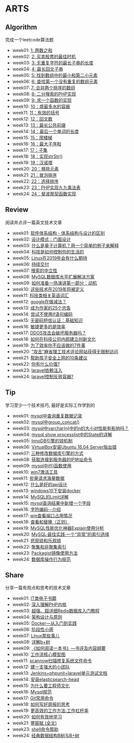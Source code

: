 # ARTS 

## Algorithm
完成一个leetcode算法题

+ week01: [1: 两数之和](https://github.com/volicano/arts/blob/master/week01/a_twoSum.md)
+ week02: [2: 买卖股票的最佳时机](https://github.com/volicano/arts/blob/master/week02/a_maxProfit.md)
+ week03: [3: 无重复字符的最长子串的长度](https://github.com/volicano/arts/blob/master/week03/a_lengthOfLongestSubstring.md)
+ week04: [4: 最长回文子串](https://github.com/volicano/arts/blob/master/week04/a_longestPalindrome.md)
+ week05: [5: 找到数组中的最小和第二小元素](https://github.com/volicano/arts/blob/master/week05/a_find2Smallest.md)
+ week06: [6: 查找第一个没有重复的数组元素](https://github.com/volicano/arts/blob/master/week06/a_firstNonRepeating.md)
+ week07: [7: 合并两个排序的数组](https://github.com/volicano/arts/blob/master/week07/a_mergeArrays.md)
+ week08: [8: 二分搜索的PHP实现](https://github.com/volicano/arts/blob/master/week08/a_binary_Search.md)
+ week09: [9: 求一个函数的实现](https://github.com/volicano/arts/blob/master/week09/a_function.md)
+ week10: [10：盛最多水的容器](https://github.com/volicano/arts/blob/master/week10/a_maxArea.md)
+ week11: [11：有效的括号](https://github.com/volicano/arts/blob/master/week11/a_isValid.md)
+ week12: [12：回文数](https://github.com/volicano/arts/blob/master/week12/a_isPalindrome.md)
+ week13: [13：最长公共前缀](https://github.com/volicano/arts/blob/master/week13/a_longestCommonPrefix.md)
+ week14: [14：最后一个单词的长度](https://github.com/volicano/arts/blob/master/week14/a_lengthOfLastWord.md)
+ week15: [15：爬楼梯](https://github.com/volicano/arts/blob/master/week15/a_climbStairs.md)
+ week16: [16：最大子序和](https://github.com/volicano/arts/blob/master/week16/a_maxSubArray.md)
+ week17: [17：子集](https://github.com/volicano/arts/blob/master/week17/a_subSets.md)
+ week18: [18：实现strStr()](https://github.com/volicano/arts/blob/master/week18/a_strStr.md)
+ week19: [19：汉诺塔](https://github.com/volicano/arts/blob/master/week19/a_hanoi.md)
+ week20: [20：移除元素](https://github.com/volicano/arts/blob/master/week20/a_removeElement.md)
+ week21: [21：冒泡排序](https://github.com/volicano/arts/blob/master/week21/a_bubbling_sort.md)
+ week22: [22：选择排序](https://github.com/volicano/arts/blob/master/week22/a_select_sort.md)
+ week23: [23：PHP实现九九乘法表](https://github.com/volicano/arts/blob/master/week23/a_times_tables.md)
+ week24: [24：斐波那契函数实现](https://github.com/volicano/arts/blob/master/week24/a_fib.md)


## Review
阅读并点评一篇英文技术文章

+ week01: [软件体系结构 - 体系结构与设计的区别](https://github.com/volicano/arts/blob/master/week01/r_software-architecture.md)
+ week02: [设计模式：门面设计](https://github.com/volicano/arts/blob/master/week02/r_the_facade_pattern.md)
+ week03: [什么是量子计算机？用一个简单的例子来解释](https://github.com/volicano/arts/blob/master/week03/r_what_quantum_computer.md)
+ week04: [科技是如何控制你的生活的](https://github.com/volicano/arts/blob/master/week04/r_technology_and_life.md)
+ week05: [Linux在2019年会有什么期待](https://github.com/volicano/arts/blob/master/week05/r_2019_linux.md)
+ week06: [持续交付](https://github.com/volicano/arts/blob/master/week06/r_continuous_delivery.md)
+ week07: [搜索的中立性](https://github.com/volicano/arts/blob/master/week07/r_Search_Neutrality.md)
+ week08: [MySQL数据库水平扩展解决方案](https://github.com/volicano/arts/blob/master/week08/r_Horizontal_Scaling.md)
+ week09: [如何准备一场演讲第一部分：动机](https://github.com/volicano/arts/blob/master/week09/r_how_preparing_tech_talk.md)
+ week10: [这些技术在2019年将被定义](https://github.com/volicano/arts/blob/master/week10/r_2019_teach_defind.md)
+ week11: [科技类相关英语词汇](https://github.com/volicano/arts/blob/master/week11/r_technical_word.md)
+ week12: [google在做减法？](https://github.com/volicano/arts/blob/master/week12/r_google_about.md)
+ week13: [成为作家的25个忠告](https://github.com/volicano/arts/blob/master/week13/r_25tip_writer.md)
+ week14: [尝试不使用if语句编码](https://github.com/volicano/arts/blob/master/week14/r_try_without_if_statements.md)
+ week15: [无密码短信认证：基础知识](https://github.com/volicano/arts/blob/master/week15/r_passwordless_sms_authentication.md)
+ week16: [敏捷更多的是效率](https://github.com/volicano/arts/blob/master/week16/r_agility_efficiency.md)
+ week17: [DDOS攻击会破坏服务器吗？](https://github.com/volicano/arts/blob/master/week17/r_ddos.md)
+ week18: [如何在科技公司内部建立创新文化](https://github.com/volicano/arts/blob/master/week18/r_create_culture.md)
+ week19: [为了效率你不应该做的7件事](https://github.com/volicano/arts/blob/master/week19/r_efficient.md)
+ week20: [“攻击”麻省理工技术评论网站获得无限制访问](https://github.com/volicano/arts/blob/master/week20/r_hacking.md)
+ week21: [帮助孩子安全上网的10条建议](https://github.com/volicano/arts/blob/master/week21/r_safe_online.md)
+ week22: [你有什么价值?](https://github.com/volicano/arts/blob/master/week22/r_value.md)
+ week23: [laravel依赖注入](https://github.com/volicano/arts/blob/master/week23/r_laravel_1.md)
+ week24: [laravel控制反转容器?](https://github.com/volicano/arts/blob/master/week24/r_laravel_2.md)


## Tip
学习至少一个技术技巧, 最好是实际工作学到的

+ week01: [mysql中查询重复数据记录](https://github.com/volicano/arts/blob/master/week01/t_repeatdata.md)
+ week02: [mysql中group_concat()](https://github.com/volicano/arts/blob/master/week02/t_group_concat.md) 
+ week03: [mysql中varchar(n)中的n的大小对性能有影响吗？](https://github.com/volicano/arts/blob/master/week03/t_mysql_varchar.md) 
+ week04: [mysql show processlist中的State的详解](https://github.com/volicano/arts/blob/master/week04/t_mysql_show_processlist.md) 
+ week05: [InnoDB引擎的锁机制](https://github.com/volicano/arts/blob/master/week05/t_mysql_innodb_lock.md) 
+ week06: [VirtualBox安装Ubuntu 16.04 Server版出错](https://github.com/volicano/arts/blob/master/week06/t_install_ubuntu.md) 
+ week07: [三种修改数据库引擎的方式](https://github.com/volicano/arts/blob/master/week07/t_mysql_engine.md) 
+ week08: [获取连接到服务器的IP地址命令](https://github.com/volicano/arts/blob/master/week08/t_find_client_ip.md) 
+ week09: [mysql中if()函数使用](https://github.com/volicano/arts/blob/master/week09/t_mysql_if.md) 
+ week10: [win7激活工具](https://github.com/volicano/arts/blob/master/week10/t_win7_active.md) 
+ week11: [批量请求海量数据](https://github.com/volicano/arts/blob/master/week11/t_do_data.md) 
+ week12: [什么是好的api设计](https://github.com/volicano/arts/blob/master/week12/t_api_design.md) 
+ week13: [windows10下安装docker](https://github.com/volicano/arts/blob/master/week13/t_window_docker.md) 
+ week14: [MySQL的Limit详解](https://github.com/volicano/arts/blob/master/week14/t_mysql_limit.md) 
+ week15: [mysql查询结果中新增一个字段](https://github.com/volicano/arts/blob/master/week15/t_mysql_new_cloumn.md) 
+ week16: [字符编码--介绍](https://github.com/volicano/arts/blob/master/week16/t_unicode.md) 
+ week17: [win查看端口占用情况](https://github.com/volicano/arts/blob/master/week17/t_win_port.md) 
+ week18: [查看和替换（正则）](https://github.com/volicano/arts/blob/master/week18/t_find_replace.md) 
+ week19: [MySQL性能优化神器Explain使用分析](https://github.com/volicano/arts/blob/master/week19/t_mysql_explain.md) 
+ week20: [MySQL·最佳实践·一个“异常”的索引选择](https://github.com/volicano/arts/blob/master/week20/t_mysql_actual_combat.md) 
+ week21: [悲观锁和乐观锁](https://github.com/volicano/arts/blob/master/week21/t_mysql_locked.md) 
+ week22: [聚集和非聚集索引](https://github.com/volicano/arts/blob/master/week22/t_mysql_cluster.md) 
+ week23: [Packagist镜像使用方法](https://github.com/volicano/arts/blob/master/week23/t_composer.md) 
+ week24: [数据库操作行为规范](https://github.com/volicano/arts/blob/master/week24/t_mysql_op_rule.md) 


## Share
分享一篇有观点和思考的技术文章

+ week01: [IT类电子书籍](https://github.com/volicano/arts/blob/master/week01/s_ebookWebsite.md) 
+ week02: [深入理解PHP内核](https://github.com/volicano/arts/blob/master/week02/s_think_php_internals.md) 
+ week03: [超强、超详细Redis数据库入门教程](https://github.com/volicano/arts/blob/master/week03/s_redis.md) 
+ week04: [架构设计与原则](https://github.com/volicano/arts/blob/master/week04/s_architectural_design_principles.md) 
+ week05: [Docker—从入门到实践](https://github.com/volicano/arts/blob/master/week05/s_docker.md) 
+ week06: [阶段性小感](https://github.com/volicano/arts/blob/master/week06/s_feel.md) 
+ week07: [Linux那些事儿](https://github.com/volicano/arts/blob/master/week07/s_linux.md) 
+ week08: [详解b+树](https://github.com/volicano/arts/blob/master/week08/s_btree.md) 
+ week09: [《如何阅读一本书》—书评及内容纲要](https://github.com/volicano/arts/blob/master/week09/s_how_reading.md)
+ week10: [工作流核心模型图](https://github.com/volicano/arts/blob/master/week10/s_workflow.md)  
+ week11: [scannow扫描修复系统文件命令](https://github.com/volicano/arts/blob/master/week11/s_scannow.md)
+ week12: [建一支强大的小团队](https://github.com/volicano/arts/blob/master/week12/s_good_team.md)
+ week13: [Jenkins+phpunit+laravel单元测试文档](https://github.com/volicano/arts/blob/master/week13/s_Jenkins+phpunit.md)
+ week14: [安装elasticsearch-head](https://github.com/volicano/arts/blob/master/week14/s_es_head.md)
+ week15: [为什么要工程师文化](https://github.com/volicano/arts/blob/master/week15/s_engineer_culture.md)
+ week16: [Mysql规范](https://github.com/volicano/arts/blob/master/week16/s_mysql_norm.md)
+ week17: [Git常用命令](https://github.com/volicano/arts/blob/master/week17/s_git_cmd.md)
+ week18: [如何写好周报的思考](https://github.com/volicano/arts/blob/master/week18/s_week_report.md)
+ week19: [更高效的工作方法:工作杠杆率](https://github.com/volicano/arts/blob/master/week19/s_work_efficiency.md)
+ week20: [如何有效地学习](https://github.com/volicano/arts/blob/master/week20/s_learning.md)
+ week21: [寒窑赋 (全文)](https://github.com/volicano/arts/blob/master/week21/s_hyf.md)
+ week23: [shell命令帮助](https://github.com/volicano/arts/blob/master/week23/s_cmd.md)
+ week24: [经典数据结构B树与B+树](https://github.com/volicano/arts/blob/master/week24/s_btree.md)
                 